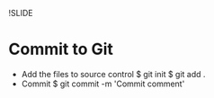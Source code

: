 !SLIDE 
# Commit to Git #
* Add the files to source control
    $ git init
    $ git add .
* Commit
    $ git commit -m 'Commit comment'


